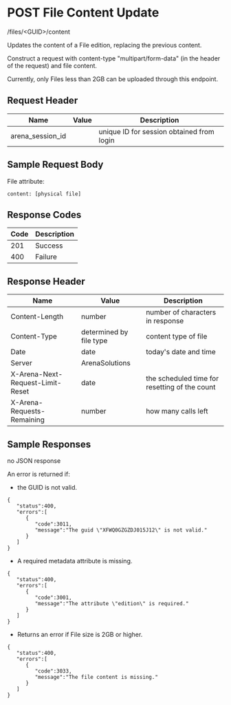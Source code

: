 # POST File Content Update
/files/&lt;GUID&gt;/content

Updates the content of a File edition, replacing the previous content.

Construct a request with  content-type "multipart/form-data" \(in the header of the request\) and file content.

Currently, only Files less than 2GB can be uploaded through this endpoint.

## Request Header

| Name<br> | Value<br> | Description<br> |
|  --- |  --- |  --- | 
| arena_session_id<br> |   | unique ID for session obtained from login<br> |

## Sample Request Body
File attribute:

```
content: [physical file]
```
## Response Codes

| Code<br> | Description<br> |
|  --- |  --- | 
| 201<br> | Success<br> |
| 400<br> | Failure<br> |

## Response Header

| Name<br> | Value<br> | Description<br> |
|  --- |  --- |  --- | 
| Content-Length<br> | number<br> | number of characters in response<br> |
| Content-Type<br> | determined by file type<br> | content type of file<br> |
| Date<br> | date<br> | today's date and time<br> |
| Server<br> | ArenaSolutions<br> |   |
| X-Arena-Next-Request-Limit-Reset<br> | date<br> | the scheduled time for resetting of the count<br> |
| X-Arena-Requests-Remaining<br> | number<br> | how many calls left<br> |

## Sample Responses
no JSON response

An error is returned if:

* the GUID is not valid.

```
{  
   "status":400,
   "errors":[  
      {  
         "code":3011,
         "message":"The guid \"XFWQ0GZGZDJ015J12\" is not valid."
      }
   ]
}
```
* A required metadata attribute is missing.

```
{  
   "status":400,
   "errors":[  
      {  
         "code":3001,
         "message":"The attribute \"edition\" is required."
      }
   ]
}
```
* Returns an error if File size is 2GB or higher.

```
{  
   "status":400,
   "errors":[  
      {  
         "code":3033,
         "message":"The file content is missing."
      }
   ]
}
```
